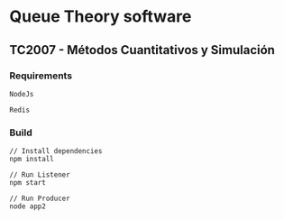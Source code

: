 # Queue Theory software

## TC2007 - Métodos Cuantitativos y Simulación

### Requirements

```
NodeJs

Redis
```

### Build

```
// Install dependencies
npm install

// Run Listener
npm start

// Run Producer
node app2
```
